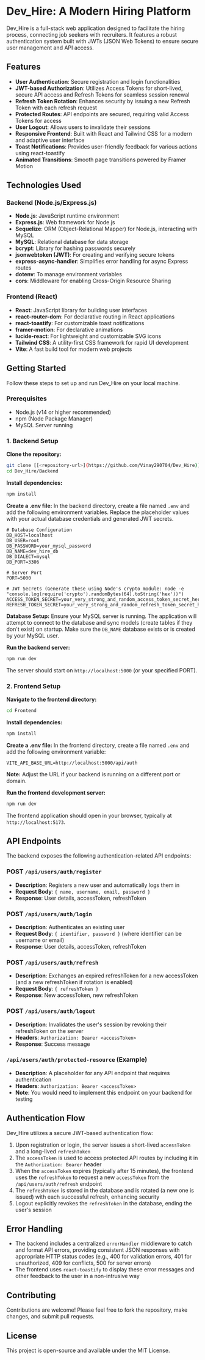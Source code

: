 # Dev_Hire: A Modern Hiring Platform

Dev_Hire is a full-stack web application designed to facilitate the hiring process, connecting job seekers with recruiters. It features a robust authentication system built with JWTs (JSON Web Tokens) to ensure secure user management and API access.

## Features

- **User Authentication**: Secure registration and login functionalities
- **JWT-based Authorization**: Utilizes Access Tokens for short-lived, secure API access and Refresh Tokens for seamless session renewal
- **Refresh Token Rotation**: Enhances security by issuing a new Refresh Token with each refresh request
- **Protected Routes**: API endpoints are secured, requiring valid Access Tokens for access
- **User Logout**: Allows users to invalidate their sessions
- **Responsive Frontend**: Built with React and Tailwind CSS for a modern and adaptive user interface
- **Toast Notifications**: Provides user-friendly feedback for various actions using react-toastify
- **Animated Transitions**: Smooth page transitions powered by Framer Motion

## Technologies Used

### Backend (Node.js/Express.js)
- **Node.js**: JavaScript runtime environment
- **Express.js**: Web framework for Node.js
- **Sequelize**: ORM (Object-Relational Mapper) for Node.js, interacting with MySQL
- **MySQL**: Relational database for data storage
- **bcrypt**: Library for hashing passwords securely
- **jsonwebtoken (JWT)**: For creating and verifying secure tokens
- **express-async-handler**: Simplifies error handling for async Express routes
- **dotenv**: To manage environment variables
- **cors**: Middleware for enabling Cross-Origin Resource Sharing

### Frontend (React)
- **React**: JavaScript library for building user interfaces
- **react-router-dom**: For declarative routing in React applications
- **react-toastify**: For customizable toast notifications
- **framer-motion**: For declarative animations
- **lucide-react**: For lightweight and customizable SVG icons
- **Tailwind CSS**: A utility-first CSS framework for rapid UI development
- **Vite**: A fast build tool for modern web projects

## Getting Started

Follow these steps to set up and run Dev_Hire on your local machine.

### Prerequisites
- Node.js (v14 or higher recommended)
- npm (Node Package Manager)
- MySQL Server running

### 1. Backend Setup

**Clone the repository:**
```bash
git clone [[<repository-url>](https://github.com/Vinay290704/Dev_Hire)]
cd Dev_Hire/Backend 
```

**Install dependencies:**
```bash
npm install
```

**Create a .env file:**
In the backend directory, create a file named `.env` and add the following environment variables. Replace the placeholder values with your actual database credentials and generated JWT secrets.

```env
# Database Configuration
DB_HOST=localhost
DB_USER=root
DB_PASSWORD=your_mysql_password
DB_NAME=dev_hire_db
DB_DIALECT=mysql
DB_PORT=3306

# Server Port
PORT=5000

# JWT Secrets (Generate these using Node's crypto module: node -e "console.log(require('crypto').randomBytes(64).toString('hex'))")
ACCESS_TOKEN_SECRET=your_very_strong_and_random_access_token_secret_here
REFRESH_TOKEN_SECRET=your_very_strong_and_random_refresh_token_secret_here
```

**Database Setup:**
Ensure your MySQL server is running. The application will attempt to connect to the database and sync models (create tables if they don't exist) on startup. Make sure the `DB_NAME` database exists or is created by your MySQL user.

**Run the backend server:**
```bash
npm run dev
```

The server should start on `http://localhost:5000` (or your specified PORT).

### 2. Frontend Setup

**Navigate to the frontend directory:**
```bash
cd Frontend
```

**Install dependencies:**
```bash
npm install
```

**Create a .env file:**
In the frontend directory, create a file named `.env` and add the following environment variable:

```env
VITE_API_BASE_URL=http://localhost:5000/api/auth
```

**Note:** Adjust the URL if your backend is running on a different port or domain.

**Run the frontend development server:**
```bash
npm run dev
```

The frontend application should open in your browser, typically at `http://localhost:5173`.

## API Endpoints

The backend exposes the following authentication-related API endpoints:

### POST `/api/users/auth/register`
- **Description**: Registers a new user and automatically logs them in
- **Request Body**: `{ name, username, email, password }`
- **Response**: User details, accessToken, refreshToken

### POST `/api/users/auth/login`
- **Description**: Authenticates an existing user
- **Request Body**: `{ identifier, password }` (where identifier can be username or email)
- **Response**: User details, accessToken, refreshToken

### POST `/api/users/auth/refresh`
- **Description**: Exchanges an expired refreshToken for a new accessToken (and a new refreshToken if rotation is enabled)
- **Request Body**: `{ refreshToken }`
- **Response**: New accessToken, new refreshToken

### POST `/api/users/auth/logout`
- **Description**: Invalidates the user's session by revoking their refreshToken on the server
- **Headers**: `Authorization: Bearer <accessToken>`
- **Response**: Success message

### `/api/users/auth/protected-resource` (Example)
- **Description**: A placeholder for any API endpoint that requires authentication
- **Headers**: `Authorization: Bearer <accessToken>`
- **Note**: You would need to implement this endpoint on your backend for testing

## Authentication Flow

Dev_Hire utilizes a secure JWT-based authentication flow:

1. Upon registration or login, the server issues a short-lived `accessToken` and a long-lived `refreshToken`
2. The `accessToken` is used to access protected API routes by including it in the `Authorization: Bearer` header
3. When the `accessToken` expires (typically after 15 minutes), the frontend uses the `refreshToken` to request a new `accessToken` from the `/api/users/auth/refresh` endpoint
4. The `refreshToken` is stored in the database and is rotated (a new one is issued) with each successful refresh, enhancing security
5. Logout explicitly revokes the `refreshToken` in the database, ending the user's session

## Error Handling

- The backend includes a centralized `errorHandler` middleware to catch and format API errors, providing consistent JSON responses with appropriate HTTP status codes (e.g., 400 for validation errors, 401 for unauthorized, 409 for conflicts, 500 for server errors)
- The frontend uses `react-toastify` to display these error messages and other feedback to the user in a non-intrusive way

## Contributing

Contributions are welcome! Please feel free to fork the repository, make changes, and submit pull requests.

## License

This project is open-source and available under the MIT License.
